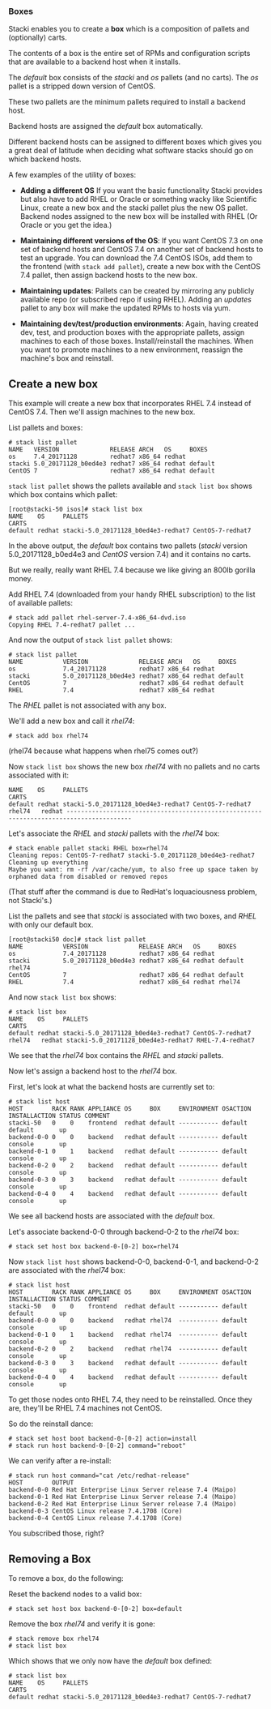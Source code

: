 ### Boxes

Stacki enables you to create a **box** which is a composition of pallets
and (optionally) carts.

The contents of a box is the entire set of RPMs and configuration scripts that are available to a backend host when it installs.

The _default_ box consists of the _stacki_ and _os_ pallets (and no carts).
The _os_ pallet is a stripped down version of CentOS.

These two pallets are the minimum pallets required to install a backend host.

Backend hosts are assigned the _default_ box automatically.

Different backend hosts can be assigned to different boxes which gives you
a great deal of latitude when deciding what software stacks should go on which backend hosts.

A few examples of the utility of boxes:

* **Adding a different OS**
  If you want the basic functionality Stacki provides but also have to add RHEL or Oracle or something wacky like Scientific Linux, create a new box and the stacki pallet plus the new OS pallet. Backend nodes assigned to the new box will be installed with RHEL (Or Oracle or you get the idea.)

* **Maintaining different versions of the OS**:
  If you want CentOS 7.3 on one set of backend hosts and CentOS 7.4 on another set of backend hosts to test an upgrade.
  You can download the 7.4 CentOS ISOs, add them to the frontend (with `stack add pallet`), create a new box with the CentOS 7.4 pallet, then assign
  backend hosts to the new box.

* **Maintaining updates**:
  Pallets can be created by mirroring any publicly available repo (or
  subscribed repo if using RHEL).
  Adding an _updates_ pallet to any box will make the updated RPMs
  to hosts via yum.

* **Maintaining dev/test/production environments**:
  Again, having created dev, test,
  and production boxes with the appropriate pallets,
  assign machines to each of those boxes.
  Install/reinstall the machines.
  When you want to promote machines to a new environment,
  reassign the machine's box and reinstall.

## Create a new box

This example will create a new box that incorporates RHEL 7.4 instead of
CentOS 7.4.
Then we'll assign machines to the new box.

List pallets and boxes:

```
# stack list pallet
NAME   VERSION              RELEASE ARCH   OS     BOXES
os     7.4_20171128         redhat7 x86_64 redhat
stacki 5.0_20171128_b0ed4e3 redhat7 x86_64 redhat default
CentOS 7                    redhat7 x86_64 redhat default
```

`stack list pallet` shows the pallets available and `stack list box` shows which box contains which pallet:

```
[root@stacki-50 isos]# stack list box
NAME    OS     PALLETS                                              CARTS
default redhat stacki-5.0_20171128_b0ed4e3-redhat7 CentOS-7-redhat7
```


In the above output, the _default_ box contains two pallets (_stacki_
version 5.0_20171128_b0ed4e3 and _CentOS_ version 7.4) and it contains no
carts.

But we really, really want RHEL 7.4 because we like giving an 800lb gorilla money.

Add RHEL 7.4 (downloaded from your handy RHEL subscription) to the list of available pallets:

```
# stack add pallet rhel-server-7.4-x86_64-dvd.iso
Copying RHEL 7.4-redhat7 pallet ...
```

And now the output of `stack list pallet` shows:

```
# stack list pallet
NAME           VERSION              RELEASE ARCH   OS     BOXES
os             7.4_20171128         redhat7 x86_64 redhat
stacki         5.0_20171128_b0ed4e3 redhat7 x86_64 redhat default
CentOS         7                    redhat7 x86_64 redhat default
RHEL           7.4                  redhat7 x86_64 redhat
```

The _RHEL_ pallet is not associated with any box.

We'll add a new box and call it _rhel74_:

```
# stack add box rhel74
```
(rhel74 because what happens when rhel75 comes out?)

Now `stack list box` shows the new box _rhel74_ with no pallets and no carts
associated with it:

```
NAME    OS     PALLETS                                                CARTS
default redhat stacki-5.0_20171128_b0ed4e3-redhat7 CentOS-7-redhat7
rhel74   redhat ----------------------------------------------------------------------------------------
```

Let's associate the _RHEL_ and _stacki_ pallets with the _rhel74_ box:

```
# stack enable pallet stacki RHEL box=rhel74
Cleaning repos: CentOS-7-redhat7 stacki-5.0_20171128_b0ed4e3-redhat7
Cleaning up everything
Maybe you want: rm -rf /var/cache/yum, to also free up space taken by orphaned data from disabled or removed repos
```
(That stuff after the command is due to RedHat's loquaciousness problem, not Stacki's.)

List the pallets and see that _stacki_ is associated with two boxes, and _RHEL_ with only our default box.

```
[root@stacki50 doc]# stack list pallet
NAME           VERSION              RELEASE ARCH   OS     BOXES
os             7.4_20171128         redhat7 x86_64 redhat
stacki         5.0_20171128_b0ed4e3 redhat7 x86_64 redhat default rhel74
CentOS         7                    redhat7 x86_64 redhat default
RHEL           7.4                  redhat7 x86_64 redhat rhel74
```

And now `stack list box` shows:

```
# stack list box
NAME    OS     PALLETS                                              CARTS
default redhat stacki-5.0_20171128_b0ed4e3-redhat7 CentOS-7-redhat7
rhel74   redhat stacki-5.0_20171128_b0ed4e3-redhat7 RHEL-7.4-redhat7
```

We see that the _rhel74_ box contains the _RHEL_ and _stacki_ pallets.

Now let's assign a backend host to the _rhel74_ box.


First, let's look at what the backend hosts are currently set to:

```
# stack list host
HOST        RACK RANK APPLIANCE OS     BOX     ENVIRONMENT OSACTION INSTALLACTION STATUS COMMENT
stacki-50   0    0    frontend  redhat default ----------- default  default       up
backend-0-0 0    0    backend   redhat default ----------- default  console       up
backend-0-1 0    1    backend   redhat default ----------- default  console       up
backend-0-2 0    2    backend   redhat default ----------- default  console       up
backend-0-3 0    3    backend   redhat default ----------- default  console       up
backend-0-4 0    4    backend   redhat default ----------- default  console       up
```

We see all backend hosts are associated with the _default_ box.

Let's associate backend-0-0 through backend-0-2 to the _rhel74_ box:

```
# stack set host box backend-0-[0-2] box=rhel74
```

Now `stack list host` shows backend-0-0, backend-0-1, and backend-0-2 are associated with the _rhel74_ box:

```
# stack list host
HOST        RACK RANK APPLIANCE OS     BOX     ENVIRONMENT OSACTION INSTALLACTION STATUS COMMENT
stacki-50   0    0    frontend  redhat default ----------- default  default       up
backend-0-0 0    0    backend   redhat rhel74  ----------- default  console       up
backend-0-1 0    1    backend   redhat rhel74  ----------- default  console       up
backend-0-2 0    2    backend   redhat rhel74  ----------- default  console       up
backend-0-3 0    3    backend   redhat default ----------- default  console       up
backend-0-4 0    4    backend   redhat default ----------- default  console       up
```

To get those nodes onto RHEL 7.4, they need to be reinstalled. Once they are, they'll be RHEL 7.4 machines not CentOS.

So do the reinstall dance:

```
# stack set host boot backend-0-[0-2] action=install
# stack run host backend-0-[0-2] command="reboot"
```

We can verify after a re-install:

```
# stack run host command="cat /etc/redhat-release"
HOST        OUTPUT
backend-0-0 Red Hat Enterprise Linux Server release 7.4 (Maipo)
backend-0-1 Red Hat Enterprise Linux Server release 7.4 (Maipo)
backend-0-2 Red Hat Enterprise Linux Server release 7.4 (Maipo)
backend-0-3 CentOS Linux release 7.4.1708 (Core)
backend-0-4 CentOS Linux release 7.4.1708 (Core)
```

You subscribed those, right?

## Removing a Box

To remove a box, do the following:

Reset the backend nodes to a valid box:

```
# stack set host box backend-0-[0-2] box=default
```

Remove the box _rhel74_ and verify it is gone:

```
# stack remove box rhel74
# stack list box
```

Which shows that we only now have the _default_ box defined:

```
# stack list box
NAME    OS     PALLETS                                              CARTS
default redhat stacki-5.0_20171128_b0ed4e3-redhat7 CentOS-7-redhat7
```

